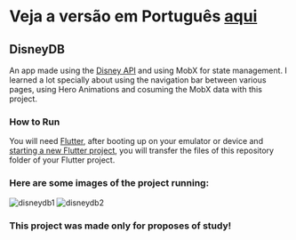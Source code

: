 # Veja a versão em Português <a href="README-ptbr.md">aqui</a>

## DisneyDB

An app made using the <a href="https://disneyapi.dev">Disney API</a> and using MobX for state management.
I learned a lot specially about using the navigation bar between various pages, using Hero Animations 
and cosuming the MobX data with this project.

### How to Run

You will need <a href="https://docs.flutter.dev/get-started/install">Flutter</a>, after booting up on your emulator or device and <a href="https://docs.flutter.dev/get-started/codelab">starting a new Flutter project</a>, you will transfer the files of this repository folder of your Flutter project. 

### Here are some images of the project running:

![disneydb1](https://user-images.githubusercontent.com/113607857/200122758-48257c8b-729f-474e-a9f8-fca07eda50a1.gif)
![disneydb2](https://user-images.githubusercontent.com/113607857/200122759-b76ab5a1-f796-4ecd-82df-20f5c2f7716d.gif)

### This project was made only for proposes of study!
